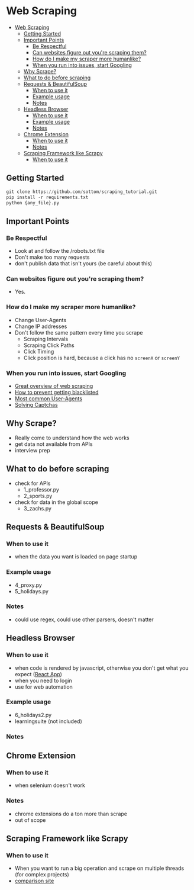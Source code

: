 # Web Scraping
- [Web Scraping](#web-scraping)
  - [Getting Started](#getting-started)
  - [Important Points](#important-points)
    - [Be Respectful](#be-respectful)
    - [Can websites figure out you're scraping them?](#can-websites-figure-out-youre-scraping-them)
    - [How do I make my scraper more humanlike?](#how-do-i-make-my-scraper-more-humanlike)
    - [When you run into issues, start Googling](#when-you-run-into-issues-start-googling)
  - [Why Scrape?](#why-scrape)
  - [What to do before scraping](#what-to-do-before-scraping)
  - [Requests & BeautifulSoup](#requests--beautifulsoup)
    - [When to use it](#when-to-use-it)
    - [Example usage](#example-usage)
    - [Notes](#notes)
  - [Headless Browser](#headless-browser)
    - [When to use it](#when-to-use-it-1)
    - [Example usage](#example-usage-1)
    - [Notes](#notes-1)
  - [Chrome Extension](#chrome-extension)
    - [When to use it](#when-to-use-it-2)
    - [Notes](#notes-2)
  - [Scraping Framework like Scrapy](#scraping-framework-like-scrapy)
    - [When to use it](#when-to-use-it-3)


## Getting Started
```python
git clone https://github.com/sottom/scraping_tutorial.git
pip install -r requirements.txt
python {any_file}.py
```


## Important Points
### Be Respectful
- Look at and follow the /robots.txt file
- Don't make too many requests
- don't publish data that isn't yours (be careful about this)
### Can websites figure out you're scraping them?
- Yes.
### How do I make my scraper more humanlike?
- Change User-Agents
- Change IP addresses
- Don't follow the same pattern every time you scrape
    - Scraping Intervals
    - Scraping Click Paths
    - Click Timing
    - Click position is hard, because a click has no `screenX` or `screenY`
### When you run into issues, start Googling
- [Great overview of web scraping](https://pluralsight.com/guides/advanced-web-scraping-tactics-python-playbook)
- [How to prevent getting blacklisted](https://www.scrapehero.com/how-to-prevent-getting-blacklisted-while-scraping/)
- [Most common User-Agents](https://techblog.willshouse.com/2012/01/03/most-common-user-agents/)
- [Solving Captchas](https://www.scrapehero.com/how-to-solve-simple-captchas-using-python-tesseract/)



## Why Scrape?
- Really come to understand how the web works
- get data not available from APIs
- interview prep


## What to do before scraping
- check for APIs
    - 1_professor.py
    - 2_sports.py
- check for data in the global scope
    - 3_zachs.py


## Requests & BeautifulSoup
### When to use it
- when the data you want is loaded on page startup
### Example usage
- 4_proxy.py
- 5_holidays.py
### Notes
- could use regex, could use other parsers, doesn't matter


## Headless Browser
### When to use it
- when code is rendered by javascript, otherwise you don't get what you expect ([React App](https://codepen.io/gaearon/pen/oWWQNa))
- when you need to login
- use for web automation
### Example usage
- 6_holidays2.py
- learningsuite (not included)
### Notes


## Chrome Extension
### When to use it
- when selenium doesn't work
### Notes
- chrome extensions do a ton more than scrape
- out of scope


## Scraping Framework like Scrapy
### When to use it
- When you want to run a big operation and scrape on multiple threads (for complex projects)
- [comparison site](https://towardsdatascience.com/scrapy-vs-selenium-vs-beautiful-soup-for-web-scraping-24008b6c87b8)
